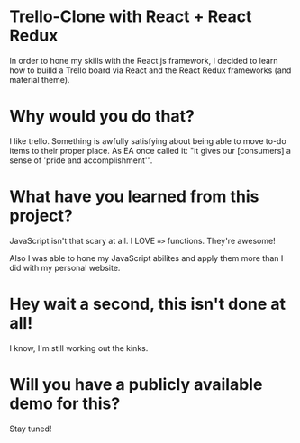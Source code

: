 # Trello-Clone with React + React Redux
In order to hone my skills with the React.js framework, I decided to learn how to builld a Trello board
via React and the React Redux frameworks (and material theme).

# Why would you do that?
I like trello. Something is awfully satisfying about being able to move to-do items to their proper place.
As EA once called it: "it gives our [consumers] a sense of 'pride and accomplishment'".

# What have you learned from this project?

JavaScript isn't that scary at all. I LOVE `=>` functions. They're awesome!

Also I was able to hone my JavaScript abilites and apply them more than I did with my personal website. 

# Hey wait a second, this isn't done at all!

I know, I'm still working out the kinks.

# Will you have a publicly available demo for this?

Stay tuned!